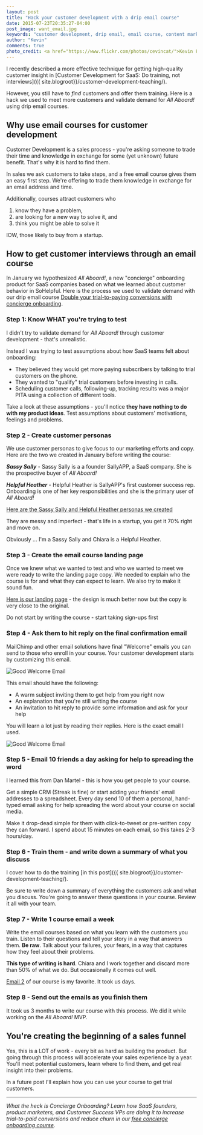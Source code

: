 ```yaml
---
layout: post
title: "Hack your customer development with a drip email course"
date: 2015-07-23T20:35:27-04:00
post_image: want_email.jpg
keywords: "customer development, drip email, email course, content marketing SaaS"
author: "Kevin"
comments: true
photo_credit: <a href="https://www.flickr.com/photos/cevincat/">Kevin Fitz</a>
---
```

I recently described a more effective technique for getting high-quality customer insight in [Customer Development for SaaS: Do training, not interviews]({{ site.blogroot}}/customer-development-teaching/).

However, you still have to *find* customers and offer them training. Here is a hack we used to meet more customers and validate demand for *All Aboard!* using drip email courses.

## Why use email courses for customer development

Customer Development is a sales process - you're asking someone to trade their time and knowledge in exchange for some (yet unknown) future benefit. That's why it is hard to find them.

In sales we ask customers to take steps, and a free email course gives them an easy first step. We're offering to trade them knowledge in exchange for an email address and time.

Additionally, courses attract customers who

1. know they have a problem,
1. are looking for a new way to solve it, and
1. think you might be able to solve it

IOW, those likely to buy from a startup.

## How to get customer interviews through an email course

In January we hypothesized *All Aboard!*, a new "concierge" onboarding product for SaaS companies based on what we learned about customer behavior in SoHelpful. Here is the process we used to validate demand with our drip email course [Double your trial-to-paying conversions with concierge onboarding](http://try.allaboard.io/concierge.html).

### Step 1: Know WHAT you're trying to test

I didn't try to validate demand for *All Aboard!* through customer development - that's unrealistic.

Instead I was trying to test assumptions about how SaaS teams felt about onboarding:

+ They believed they would get more paying subscribers by talking to trial customers on the phone.
+ They wanted to "qualify" trial customers before investing in calls.
+ Scheduling customer calls, following-up, tracking results was a major PITA using a collection of different tools.

Take a look at these assumptions - you'll notice **they have nothing to do with my product ideas**. Test assumptions about customers' motivations, feelings and problems.

### Step 2 - Create customer personas

We use customer personas to give focus to our marketing efforts and copy. Here are the two we created in January before writing the course:

***Sassy Sally*** - Sassy Sally is a a founder SallyAPP, a SaaS company. She is the prospective buyer of *All Aboard!*

***Helpful Heather*** - Helpful Heather is SallyAPP's first customer success rep. Onboarding is one of her key responsibilities and she is the primary user of *All Aboard!*

[Here are the Sassy Sally and Helpful Heather personas we created](https://docs.google.com/document/d/1txfokQR6vjsMw8Al6ib_rPnxc7uQ_YEhGCEdYiDCnhc/pub)

They are messy and imperfect - that's life in a startup, you get it 70% right and move on.

Obviously ... I'm a Sassy Sally and Chiara is a Helpful Heather.

### Step 3 - Create the email course landing page

Once we knew what we wanted to test and who we wanted to meet we were ready to write the landing page copy. We needed to explain who the course is for and what they can expect to learn. We also try to make it sound fun.

[Here is our landing page](http://try.allaboard.io/concierge.html) - the design is much better now but the copy is very close to the original.

Do not start by writing the course - start taking sign-ups first

### Step 4 - Ask them to hit reply on the final confirmation email

MailChimp and other email solutions have final "Welcome" emails you can send to those who enroll in your course. Your customer development starts by customizing this email.

![Good Welcome Email](/images/final_welcome_email.png)

This email should have the following:

+ A warm subject inviting them to get help from you right now
+ An explanation that you're still writing the course
+ An invitation to hit reply to provide some information and ask for your help

You will learn a lot just by reading their replies. Here is the exact email I used.

![Good Welcome Email](/images/actual_final_email2.jpg)

### Step 5 - Email 10 friends a day asking for help to spreading the word

I learned this from Dan Martel - this is how you get people to your course.

Get a simple CRM (Streak is fine) or start adding your friends' email addresses to a spreadsheet. Every day send 10 of them a personal, hand-typed email asking for help spreading the word about your course on social media.

Make it drop-dead simple for them with click-to-tweet or pre-written copy they can forward. I spend about 15 minutes on each email, so this takes 2-3 hours/day.


### Step 6 - Train them - and write down a summary of what you discuss

I cover how to do the training [in this post]({{ site.blogroot}}/customer-development-teaching/).

Be sure to write down a summary of everything the customers ask and what you discuss. You're going to answer these questions in your course. Review it all with your team.


### Step 7 - Write 1 course email a week

Write the email courses based on what you learn with the customers you train. Listen to their questions and tell your story in a way that answers them. **Be raw**. Talk about your failures, your fears, in a way that captures how they feel about their problems.

**This type of writing is hard**. Chiara and I work together and discard more than 50% of what we do. But occasionally it comes out well.

[Email 2](http://us7.campaign-archive2.com/?u=e7889016118078dfdf0ab1cbc&id=ff7b3e648b) of our course is my favorite. It took us days.

### Step 8 - Send out the emails as you finish them

It took us 3 months to write our course with this process. We did it while working on the *All Aboard!* MVP.

## You're creating the beginning of a sales funnel

Yes, this is a LOT of work - every bit as hard as building the product. But going through this process will accelerate your sales experience by a year. You'll meet potential customers, learn where to find them, and get real insight into their problems.

In a future post I'll explain how you can use your course to get trial customers.

---

*What the heck is Concierge Onboarding? Learn how SaaS founders, product marketers, and Customer Success VPs are doing it to increase trial-to-paid conversions and reduce churn in our <a href="http://try.allaboard.io/concierge.html">free concierge onboarding course</a>.*
